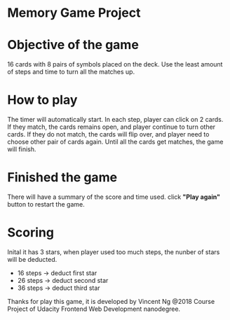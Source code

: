 # Memory Game Project

# Objective of the game
16 cards with 8 pairs of symbols placed on the deck. 
Use the least amount of steps and time to turn all the matches up.

# How to play
The timer will automatically start.
In each step, player can click on 2 cards. 
If they match, the cards remains open, and player continue to turn other cards.
If they do not match, the cards will flip over, and player need to choose other pair of cards again.
Until all the cards get matches, the game will finish. 

# Finished the game
There will have a summary of the score and time used.
click __"Play again"__ button to restart the game.

# Scoring
Inital it has 3 stars, when player used too much steps, the nunber of stars will be deducted.
- 16 steps -> deduct first star
- 26 steps -> deduct second star
- 36 steps -> deduct third star

Thanks for play this game, 
it is developed by Vincent Ng @2018 
Course Project of Udacity Frontend Web Development nanodegree.
